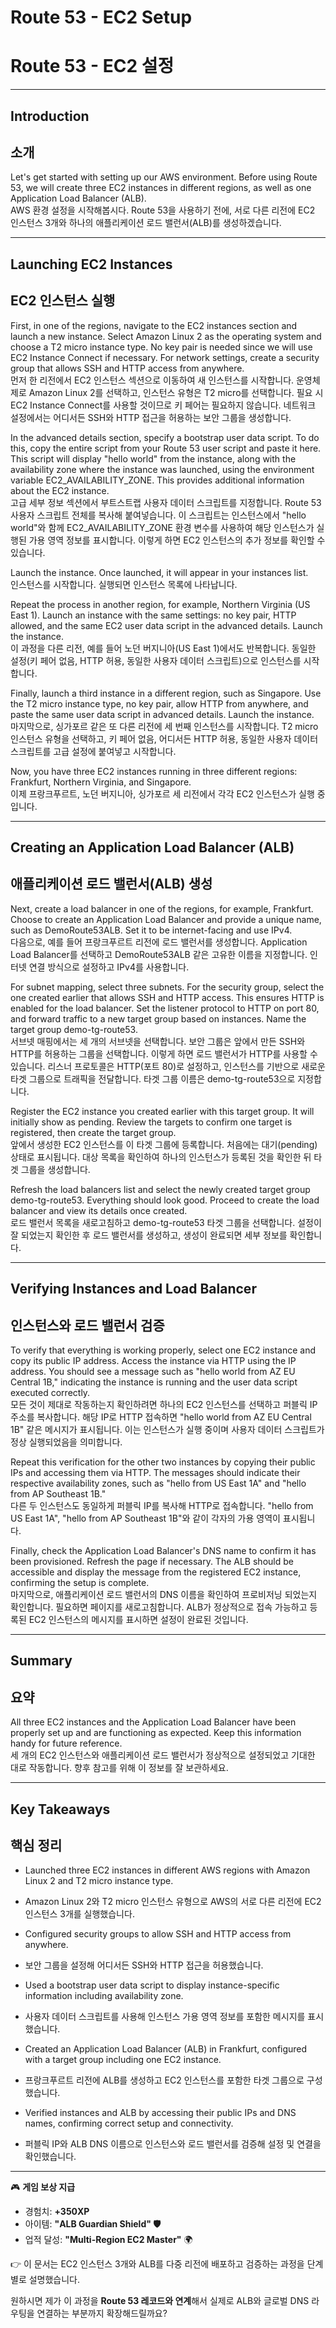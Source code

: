 # Route 53 - EC2 Setup  
# Route 53 - EC2 설정  

---

## Introduction  
## 소개  

Let's get started with setting up our AWS environment. Before using Route 53, we will create three EC2 instances in different regions, as well as one Application Load Balancer (ALB).  
AWS 환경 설정을 시작해봅시다. Route 53을 사용하기 전에, 서로 다른 리전에 EC2 인스턴스 3개와 하나의 애플리케이션 로드 밸런서(ALB)를 생성하겠습니다.  

---

## Launching EC2 Instances  
## EC2 인스턴스 실행  

First, in one of the regions, navigate to the EC2 instances section and launch a new instance. Select Amazon Linux 2 as the operating system and choose a T2 micro instance type. No key pair is needed since we will use EC2 Instance Connect if necessary. For network settings, create a security group that allows SSH and HTTP access from anywhere.  
먼저 한 리전에서 EC2 인스턴스 섹션으로 이동하여 새 인스턴스를 시작합니다. 운영체제로 Amazon Linux 2를 선택하고, 인스턴스 유형은 T2 micro를 선택합니다. 필요 시 EC2 Instance Connect를 사용할 것이므로 키 페어는 필요하지 않습니다. 네트워크 설정에서는 어디서든 SSH와 HTTP 접근을 허용하는 보안 그룹을 생성합니다.  

In the advanced details section, specify a bootstrap user data script. To do this, copy the entire script from your Route 53 user script and paste it here. This script will display "hello world" from the instance, along with the availability zone where the instance was launched, using the environment variable EC2_AVAILABILITY_ZONE. This provides additional information about the EC2 instance.  
고급 세부 정보 섹션에서 부트스트랩 사용자 데이터 스크립트를 지정합니다. Route 53 사용자 스크립트 전체를 복사해 붙여넣습니다. 이 스크립트는 인스턴스에서 "hello world"와 함께 EC2_AVAILABILITY_ZONE 환경 변수를 사용하여 해당 인스턴스가 실행된 가용 영역 정보를 표시합니다. 이렇게 하면 EC2 인스턴스의 추가 정보를 확인할 수 있습니다.  

Launch the instance. Once launched, it will appear in your instances list.  
인스턴스를 시작합니다. 실행되면 인스턴스 목록에 나타납니다.  

Repeat the process in another region, for example, Northern Virginia (US East 1). Launch an instance with the same settings: no key pair, HTTP allowed, and the same EC2 user data script in the advanced details. Launch the instance.  
이 과정을 다른 리전, 예를 들어 노던 버지니아(US East 1)에서도 반복합니다. 동일한 설정(키 페어 없음, HTTP 허용, 동일한 사용자 데이터 스크립트)으로 인스턴스를 시작합니다.  

Finally, launch a third instance in a different region, such as Singapore. Use the T2 micro instance type, no key pair, allow HTTP from anywhere, and paste the same user data script in advanced details. Launch the instance.  
마지막으로, 싱가포르 같은 또 다른 리전에 세 번째 인스턴스를 시작합니다. T2 micro 인스턴스 유형을 선택하고, 키 페어 없음, 어디서든 HTTP 허용, 동일한 사용자 데이터 스크립트를 고급 설정에 붙여넣고 시작합니다.  

Now, you have three EC2 instances running in three different regions: Frankfurt, Northern Virginia, and Singapore.  
이제 프랑크푸르트, 노던 버지니아, 싱가포르 세 리전에서 각각 EC2 인스턴스가 실행 중입니다.  

---

## Creating an Application Load Balancer (ALB)  
## 애플리케이션 로드 밸런서(ALB) 생성  

Next, create a load balancer in one of the regions, for example, Frankfurt. Choose to create an Application Load Balancer and provide a unique name, such as DemoRoute53ALB. Set it to be internet-facing and use IPv4.  
다음으로, 예를 들어 프랑크푸르트 리전에 로드 밸런서를 생성합니다. Application Load Balancer를 선택하고 DemoRoute53ALB 같은 고유한 이름을 지정합니다. 인터넷 연결 방식으로 설정하고 IPv4를 사용합니다.  

For subnet mapping, select three subnets. For the security group, select the one created earlier that allows SSH and HTTP access. This ensures HTTP is enabled for the load balancer. Set the listener protocol to HTTP on port 80, and forward traffic to a new target group based on instances. Name the target group demo-tg-route53.  
서브넷 매핑에서는 세 개의 서브넷을 선택합니다. 보안 그룹은 앞에서 만든 SSH와 HTTP를 허용하는 그룹을 선택합니다. 이렇게 하면 로드 밸런서가 HTTP를 사용할 수 있습니다. 리스너 프로토콜은 HTTP(포트 80)로 설정하고, 인스턴스를 기반으로 새로운 타겟 그룹으로 트래픽을 전달합니다. 타겟 그룹 이름은 demo-tg-route53으로 지정합니다.  

Register the EC2 instance you created earlier with this target group. It will initially show as pending. Review the targets to confirm one target is registered, then create the target group.  
앞에서 생성한 EC2 인스턴스를 이 타겟 그룹에 등록합니다. 처음에는 대기(pending) 상태로 표시됩니다. 대상 목록을 확인하여 하나의 인스턴스가 등록된 것을 확인한 뒤 타겟 그룹을 생성합니다.  

Refresh the load balancers list and select the newly created target group demo-tg-route53. Everything should look good. Proceed to create the load balancer and view its details once created.  
로드 밸런서 목록을 새로고침하고 demo-tg-route53 타겟 그룹을 선택합니다. 설정이 잘 되었는지 확인한 후 로드 밸런서를 생성하고, 생성이 완료되면 세부 정보를 확인합니다.  

---

## Verifying Instances and Load Balancer  
## 인스턴스와 로드 밸런서 검증  

To verify that everything is working properly, select one EC2 instance and copy its public IP address. Access the instance via HTTP using the IP address. You should see a message such as "hello world from AZ EU Central 1B," indicating the instance is running and the user data script executed correctly.  
모든 것이 제대로 작동하는지 확인하려면 하나의 EC2 인스턴스를 선택하고 퍼블릭 IP 주소를 복사합니다. 해당 IP로 HTTP 접속하면 "hello world from AZ EU Central 1B" 같은 메시지가 표시됩니다. 이는 인스턴스가 실행 중이며 사용자 데이터 스크립트가 정상 실행되었음을 의미합니다.  

Repeat this verification for the other two instances by copying their public IPs and accessing them via HTTP. The messages should indicate their respective availability zones, such as "hello from US East 1A" and "hello from AP Southeast 1B."  
다른 두 인스턴스도 동일하게 퍼블릭 IP를 복사해 HTTP로 접속합니다. "hello from US East 1A", "hello from AP Southeast 1B"와 같이 각자의 가용 영역이 표시됩니다.  

Finally, check the Application Load Balancer's DNS name to confirm it has been provisioned. Refresh the page if necessary. The ALB should be accessible and display the message from the registered EC2 instance, confirming the setup is complete.  
마지막으로, 애플리케이션 로드 밸런서의 DNS 이름을 확인하여 프로비저닝 되었는지 확인합니다. 필요하면 페이지를 새로고침합니다. ALB가 정상적으로 접속 가능하고 등록된 EC2 인스턴스의 메시지를 표시하면 설정이 완료된 것입니다.  

---

## Summary  
## 요약  

All three EC2 instances and the Application Load Balancer have been properly set up and are functioning as expected. Keep this information handy for future reference.  
세 개의 EC2 인스턴스와 애플리케이션 로드 밸런서가 정상적으로 설정되었고 기대한 대로 작동합니다. 향후 참고를 위해 이 정보를 잘 보관하세요.  

---

## Key Takeaways  
## 핵심 정리  

- Launched three EC2 instances in different AWS regions with Amazon Linux 2 and T2 micro instance type.  
- Amazon Linux 2와 T2 micro 인스턴스 유형으로 AWS의 서로 다른 리전에 EC2 인스턴스 3개를 실행했습니다.  

- Configured security groups to allow SSH and HTTP access from anywhere.  
- 보안 그룹을 설정해 어디서든 SSH와 HTTP 접근을 허용했습니다.  

- Used a bootstrap user data script to display instance-specific information including availability zone.  
- 사용자 데이터 스크립트를 사용해 인스턴스 가용 영역 정보를 포함한 메시지를 표시했습니다.  

- Created an Application Load Balancer (ALB) in Frankfurt, configured with a target group including one EC2 instance.  
- 프랑크푸르트 리전에 ALB를 생성하고 EC2 인스턴스를 포함한 타겟 그룹으로 구성했습니다.  

- Verified instances and ALB by accessing their public IPs and DNS names, confirming correct setup and connectivity.  
- 퍼블릭 IP와 ALB DNS 이름으로 인스턴스와 로드 밸런서를 검증해 설정 및 연결을 확인했습니다.  

---

🎮 **게임 보상 지급**  
- 경험치: **+350XP**  
- 아이템: **"ALB Guardian Shield" 🛡️**  
- 업적 달성: **"Multi-Region EC2 Master"** 🌍  


👉 이 문서는 EC2 인스턴스 3개와 ALB를 다중 리전에 배포하고 검증하는 과정을 단계별로 설명했습니다.

원하시면 제가 이 과정을 **Route 53 레코드와 연계**해서 실제로 ALB와 글로벌 DNS 라우팅을 연결하는 부분까지 확장해드릴까요?

